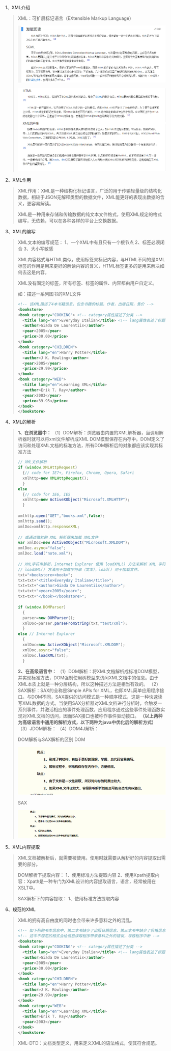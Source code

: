 1、XML介绍

> XML：可扩展标记语言（EXtensible Markup Language）
>
> ![image-20201122125405534](image\image-20201122125405534.png)
>
> ![image-20201122125510517](image\image-20201122125510517.png)

2、XML作用

> XML作用：XML是一种结构化标记语言，广泛的用于传输轻量级的结构化数据，相较于JSON无解释类型的数据文件，XML能更好的表现出数据的含义，更容易解读。
>
> XML是一种用来存储和传输数据的纯文本文件格式，使用XML规定的格式编写，无依赖，可以在各种各样的平台上交换数据。

3、XML的编写

> XML文本的编写规范：
> 1、一个XML中有且只有一个根节点
> 2、标签必须闭合
> 3、大小写敏感
>
> XML内容格式与HTML类似，使用标签来标记内容，与HTML不同的是XML标签的作用是用来更好的解读内容的含义，HTML标签更多的是用来解决如何去这是内容。
>
> XML没有固定的标签，所有标签、标签的属性、内容都由用户自定义。
>
> 如：描述一系列图书的XML文件
>
> ```xml
> <!-- 该XML描述了4本书籍信息，包含书籍的标题，作者，出版日期，售价 -->
> <bookstore>
> <book category="COOKING">	<!-- category属性描述了分类 -->
>   <title lang="en">Everyday Italian</title> <!-- lang属性表述了标题使用的语言 -->
>   <author>Giada De Laurentiis</author> 
>   <year>2005</year> 
>   <price>30.00</price> 
> </book>
> <book category="CHILDREN">
>   <title lang="en">Harry Potter</title> 
>   <author>J K. Rowling</author> 
>   <year>2005</year> 
>   <price>29.99</price> 
> </book>
> <book category="WEB">
>   <title lang="en">Learning XML</title> 
>   <author>Erik T. Ray</author> 
>   <year>2003</year> 
>   <price>39.95</price> 
> </book>
> </bookstore>
> ```

4、XML的解析

> **1、在浏览器中：**
> （1）DOM解析：浏览器由内置的XML解析器，当调用解析器时就可以将xml文件解析成XML DOM模型保存在内存中。DOM定义了访问和处理XML文档的标准方法，所有DOM解析后的对象都应该实现其标准方法
>
> ```js
> // XML文件解析
> if (window.XMLHttpRequest)
>   {// code for IE7+, Firefox, Chrome, Opera, Safari
>   xmlhttp=new XMLHttpRequest();
>   }
> else
>   {// code for IE6, IE5
>   xmlhttp=new ActiveXObject("Microsoft.XMLHTTP");
>   }
> 
> xmlhttp.open("GET","books.xml",false);
> xmlhttp.send();
> xmlDoc=xmlhttp.responseXML; 
> 
> // 或通过微软的 XML 解析器来加载 XML文件
> var xmlDoc=new ActiveXObject("Microsoft.XMLDOM");
> xmlDoc.async="false";
> xmlDoc.load("note.xml");
> 
> // XML字符串解析，Internet Explorer 使用 loadXML() 方法来解析 XML 字符串，而其他浏览器使用 DOMParser 对象。
> // loadXML() 方法用于加载字符串（文本），load() 用于加载文件。
> txt="<bookstore><book>";
> txt=txt+"<title>Everyday Italian</title>";
> txt=txt+"<author>Giada De Laurentiis</author>";
> txt=txt+"<year>2005</year>";
> txt=txt+"</book></bookstore>";
> 
> if (window.DOMParser)
>   {
>   parser=new DOMParser();
>   xmlDoc=parser.parseFromString(txt,"text/xml");
>   }
> else // Internet Explorer
>   {
>   xmlDoc=new ActiveXObject("Microsoft.XMLDOM");
>   xmlDoc.async="false";
>   xmlDoc.loadXML(txt);
>   }
> ```
>
> **2、在高级语言中：**
> （1）DOM解析：将XML文档解析成标准DOM模型，并实现标准方法，DOM强制使用树模型来访问XML文档中的信息。由于XML本质上就是一种分层结构，所以这种描述方法是相当有效的。
> （2）SAX解析：SAX的全称是Simple APIs for XML，也即XML简单应用程序接口。与DOM不同，SAX提供的访问模式是一种顺序模式，这是一种快速读写XML数据的方式。当使用SAX分析器对XML文档进行分析时，会触发一系列事件，并激活相应的事件处理函数，应用程序通过这些事件处理函数实现对XML文档的访问，因而SAX接口也被称作事件驱动接口。
> **（以上两种为高级语言中通用的解析方式，以下两种为java中优化后的解析方式）**
> （3）JDOM解析：
> （4）DOM4J解析：
>
> DOM解析与SAX解析的区别
> DOM
>
> ![image-20201122135007929](image\image-20201122135007929.png)
>
> SAX
>
> ![image-20201122135026769](image\image-20201122135026769.png)

5、XML内容提取

> XML文档被解析后，就需要被使用。使用时就需要从解析好的内容提取出需要的部分。
>
> DOM解析下提取内容：
> 1、使用标准方法提取内容
> 2、使用Xpath提取内容：Xpath是一种专门为XML设计的内容提取语言，语言，经常被用在XSLT中。
>
> SAX解析下的内容提取：
> 1、使用标准方法提取内容

6、规范的XML

> XML的拥有高自由度的同时也会带来许多意料之外的混乱。
>
> ```XML
> <!-- 如下列的书本信息中，第二本书缺少了出版日期信息，第三本书中缺少了价格信息 -->
> <!-- 这中不规范的格式会给信息读取程序带来意料之外的错误，导致程序中断 -->
> <bookstore>
> <book category="COOKING">	<!-- category属性描述了分类 -->
>   <title lang="en">Everyday Italian</title> <!-- lang属性表述了标题使用的语言 -->
>   <author>Giada De Laurentiis</author> 
>   <year>2005</year> 
>   <price>30.00</price> 
> </book>
> <book category="CHILDREN">
>   <title lang="en">Harry Potter</title> 
>   <author>J K. Rowling</author> 
>   <price>29.99</price> 
> </book>
> <book category="WEB">
>   <title lang="en">Learning XML</title> 
>   <author>Erik T. Ray</author> 
>   <year>2003</year>  
> </book>
> </bookstore>
> ```
>
> XML-DTD：文档类型定义，用来定义XML的语法格式，使其符合规范。

